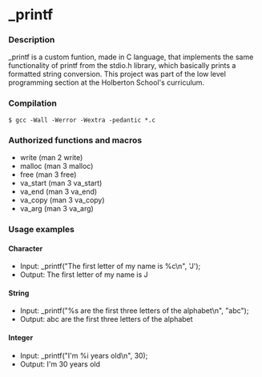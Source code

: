# _printf

### Description

_printf is a custom funtion, made in C language, that implements the same functionality of printf from the stdio.h library, which basically prints a formatted string conversion. This project was part of the low level programming section at the Holberton School's curriculum. 

### Compilation

    $ gcc -Wall -Werror -Wextra -pedantic *.c

### Authorized functions and macros
- write (man 2 write)
- malloc (man 3 malloc)
- free (man 3 free)
- va_start (man 3 va_start)
- va_end (man 3 va_end)
- va_copy (man 3 va_copy)
- va_arg (man 3 va_arg)

### Usage examples
#### Character
- Input: _printf("The first letter of my name is %c\n", 'J');
- Output: The first letter of my name is J

#### String
- Input: _printf("%s are the first three letters of the alphabet\n", "abc");
- Output: abc are the first three letters of the alphabet

#### Integer
- Input: _printf("I'm %i years old\n", 30);
- Output: I'm 30 years old
